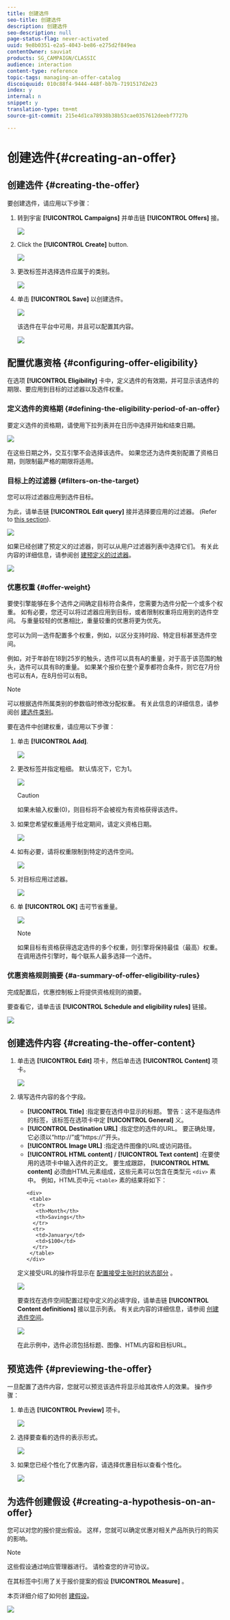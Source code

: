 ```yaml
---
title: 创建选件
seo-title: 创建选件
description: 创建选件
seo-description: null
page-status-flag: never-activated
uuid: 9e8b0351-e2a5-4043-be86-e275d2f849ea
contentOwner: sauviat
products: SG_CAMPAIGN/CLASSIC
audience: interaction
content-type: reference
topic-tags: managing-an-offer-catalog
discoiquuid: 010c88f4-9444-448f-bb7b-7191517d2e23
index: y
internal: n
snippet: y
translation-type: tm+mt
source-git-commit: 215e4d1ca78938b38b53cae0357612deebf7727b

---
```



# 创建选件{#creating-an-offer}

## 创建选件 {#creating-the-offer}

要创建选件，请应用以下步骤：

1. 转到宇宙 **[!UICONTROL Campaigns]** 并单击链 **[!UICONTROL Offers]** 接。

   ![](assets/offer_create_001.png)

1. Click the **[!UICONTROL Create]** button.

   ![](assets/offer_create_005.png)

1. 更改标签并选择选件应属于的类别。

   ![](assets/offer_create_002.png)

1. 单击 **[!UICONTROL Save]** 以创建选件。

   ![](assets/offer_create_003.png)

   该选件在平台中可用，并且可以配置其内容。

   ![](assets/offer_create_004.png)

## 配置优惠资格 {#configuring-offer-eligibility}

在选项 **[!UICONTROL Eligibility]** 卡中，定义选件的有效期，并可显示该选件的期限、要应用到目标的过滤器以及选件权重。

### 定义选件的资格期 {#defining-the-eligibility-period-of-an-offer}

要定义选件的资格期，请使用下拉列表并在日历中选择开始和结束日期。

![](assets/offer_eligibility_create_002.png)

在这些日期之外，交互引擎不会选择该选件。 如果您还为选件类别配置了资格日期，则限制最严格的期限将适用。

### 目标上的过滤器 {#filters-on-the-target}

您可以将过滤器应用到选件目标。

为此，请单击链 **[!UICONTROL Edit query]** 接并选择要应用的过滤器。 (Refer to [this section](../../platform/using/steps-to-create-a-query.md#step-4---filter-data)).

![](assets/offer_eligibility_create_003.png)

如果已经创建了预定义的过滤器，则可以从用户过滤器列表中选择它们。 有关此内容的详细信息，请参阅创 [建预定义的过滤器](../../interaction/using/creating-predefined-filters.md)。

![](assets/offer_eligibility_create_004.png)

### 优惠权重 {#offer-weight}

要使引擎能够在多个选件之间确定目标符合条件，您需要为选件分配一个或多个权重。 如有必要，您还可以将过滤器应用到目标，或者限制权重将应用到的选件空间。 与重量较轻的优惠相比，重量较重的优惠将更为优先。

您可以为同一选件配置多个权重，例如，以区分支持时段、特定目标甚至选件空间。

例如，对于年龄在18到25岁的触头，选件可以具有A的重量，对于高于该范围的触头，选件可以具有B的重量。 如果某个报价在整个夏季都符合条件，则它在7月份也可以有A，在8月份可以有B。

>[!NOTE]
>
>可以根据选件所属类别的参数临时修改分配权重。 有关此信息的详细信息，请参阅创 [建选件类别](../../interaction/using/creating-offer-categories.md)。

要在选件中创建权重，请应用以下步骤：

1. 单击 **[!UICONTROL Add]**.

   ![](assets/offer_weight_create_001.png)

1. 更改标签并指定粗细。 默认情况下，它为1。

   ![](assets/offer_weight_create_006.png)

   >[!CAUTION]
   >
   >如果未输入权重(0)，则目标将不会被视为有资格获得该选件。

1. 如果您希望权重适用于给定期间，请定义资格日期。

   ![](assets/offer_weight_create_002.png)

1. 如有必要，请将权重限制到特定的选件空间。

   ![](assets/offer_weight_create_003.png)

1. 对目标应用过滤器。

   ![](assets/offer_weight_create_004.png)

1. 单 **[!UICONTROL OK]** 击可节省重量。

   ![](assets/offer_weight_create_005.png)

   >[!NOTE]
   >
   >如果目标有资格获得选定选件的多个权重，则引擎将保持最佳（最高）权重。 在调用选件引擎时，每个联系人最多选择一个选件。

### 优惠资格规则摘要 {#a-summary-of-offer-eligibility-rules}

完成配置后，优惠控制板上将提供资格规则的摘要。

要查看它，请单击该 **[!UICONTROL Schedule and eligibility rules]** 链接。

![](assets/offer_eligibility_create_005.png)

## 创建选件内容 {#creating-the-offer-content}

1. 单击选 **[!UICONTROL Edit]** 项卡，然后单击选 **[!UICONTROL Content]** 项卡。

   ![](assets/offer_content_create_001.png)

1. 填写选件内容的各个字段。

   * **[!UICONTROL Title]** :指定要在选件中显示的标题。 警告：这不是指选件的标签，该标签在选项卡中定 **[!UICONTROL General]** 义。
   * **[!UICONTROL Destination URL]** :指定您的选件的URL。 要正确处理，它必须以“http://”或“https://”开头。
   * **[!UICONTROL Image URL]** :指定选件图像的URL或访问路径。
   * **[!UICONTROL HTML content]** / **[!UICONTROL Text content]** :在要使用的选项卡中输入选件的正文。 要生成跟踪， **[!UICONTROL HTML content]** 必须由HTML元素组成，这些元素可以包含在类型元 `<div>` 素中。 例如，HTML页中元 `<table>` 素的结果将如下：

   ```
      <div> 
       <table>
        <tr>
         <th>Month</th>
         <th>Savings</th>   
        </tr>   
        <tr>    
         <td>January</td>
         <td>$100</td>   
        </tr> 
       </table> 
      </div>
   ```

   定义接受URL的操作将显示在 [配置接受主张时的状态部分](../../interaction/using/creating-offer-spaces.md#configuring-the-status-when-the-proposition-is-accepted) 。

   ![](assets/offer_content_create_002.png)

   要查找在选件空间配置过程中定义的必填字段，请单击链 **[!UICONTROL Content definitions]** 接以显示列表。 有关此内容的详细信息，请参阅 [创建选件空间](../../interaction/using/creating-offer-spaces.md)。

   ![](assets/offer_content_create_003.png)

   在此示例中，选件必须包括标题、图像、HTML内容和目标URL。

## 预览选件 {#previewing-the-offer}

一旦配置了选件内容，您就可以预览该选件将显示给其收件人的效果。 操作步骤：

1. 单击选 **[!UICONTROL Preview]** 项卡。

   ![](assets/offer_preview_create_001.png)

1. 选择要查看的选件的表示形式。

   ![](assets/offer_preview_create_002.png)

1. 如果您已经个性化了优惠内容，请选择优惠目标以查看个性化。

   ![](assets/offer_preview_create_003.png)

## 为选件创建假设 {#creating-a-hypothesis-on-an-offer}

您可以对您的报价提出假设。 这样，您就可以确定优惠对相关产品所执行的购买的影响。

>[!NOTE]
>
>这些假设通过响应管理器进行。 请检查您的许可协议。

在其标签中引用了关于报价提案的假设 **[!UICONTROL Measure]** 。

本页详细介绍了如何创 [建假设](../../campaign/using/about-response-manager.md)。

![](assets/offer_hypothesis_001.png)

